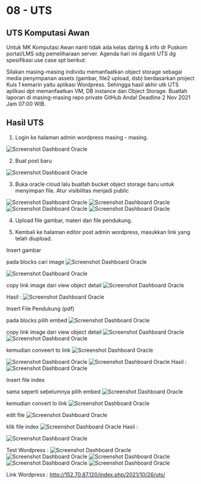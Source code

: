 # 08 - UTS

## UTS Komputasi Awan

Untuk MK Komputasi Awan nanti tidak ada kelas daring & info dr Puskom portal/LMS sdg pemeliharaan server.
Agenda hari ini diganti UTS dg spesifikasi use case spt berikut:

Silakan masing-masing individu memanfaatkan object storage sebagai media penyimpanan assets (gambar, file2 upload, dsb) berdasarkan project Kuis 1 kemarin yaitu aplikasi Wordpress.
Sehingga hasil akhir utk UTS aplikasi dpt memanfaatkan VM, DB instance dan Object Storage.
Buatlah laporan di masing-masing repo private GitHub Anda!
Deadline 2 Nov 2021 Jam 07:00 WIB.

## Hasil UTS

1. Login ke halaman admin wordpress masing - masing.

![Screenshot Dashboard Oracle](img/1.png)

2. Buat post baru

![Screenshot Dashboard Oracle](img/Screenshot_1.png)

3. Buka oracle cloud lalu buatlah bucket object storage baru untuk menyimpan file. Atur visibilitas menjadi public

![Screenshot Dashboard Oracle](img/Screenshot_2.png)
![Screenshot Dashboard Oracle](img/Screenshot_3.png)
![Screenshot Dashboard Oracle](img/Screenshot_4.png)
![Screenshot Dashboard Oracle](img/Screenshot_5.png)

4. Upload file gambar, materi dan file pendukung.



5. Kembali ke halaman editor post admin wordpress, masukkan link yang telah diupload.

Insert gambar

pada blocks cari image
![Screenshot Dashboard Oracle](img/Screenshot_10.png)


![Screenshot Dashboard Oracle](img/Screenshot_8.png)

copy link image dari view object detail
![Screenshot Dashboard Oracle](img/Screenshot_11.png)

Hasil :
![Screenshot Dashboard Oracle](img/Screenshot_12.png)

Insert File Pendukung (pdf)

pada blocks pilih embed
![Screenshot Dashboard Oracle](img/Screenshot_13.png)

copy link image dari view object detail
![Screenshot Dashboard Oracle](img/Screenshot_7.png)
![Screenshot Dashboard Oracle](img/Screenshot_14.png)

kemudian conveert to link
![Screenshot Dashboard Oracle](img/Screenshot_15.png)


![Screenshot Dashboard Oracle](img/Screenshot_16.png)
![Screenshot Dashboard Oracle](img/Screenshot_17.png)
Hasil :
![Screenshot Dashboard Oracle](img/Screenshot_18.png)

Insert file index

sama seperti sebelumnya pilih embed
![Screenshot Dashboard Oracle](img/Screenshot_19.png)

kemudian convert lo link
![Screenshot Dashboard Oracle](img/Screenshot_20.png)

edit file
![Screenshot Dashboard Oracle](img/Screenshot_21.png)

klik file index
![Screenshot Dashboard Oracle](img/Screenshot_22.png)
Hasil :


![Screenshot Dashboard Oracle](img/Screenshot_23.png)

Test Wordpress :
![Screenshot Dashboard Oracle](img/Screenshot_29.png)
![Screenshot Dashboard Oracle](img/Screenshot_30.png)
![Screenshot Dashboard Oracle](img/Screenshot_31.png)
![Screenshot Dashboard Oracle](img/Screenshot_32.png)
![Screenshot Dashboard Oracle](img/Screenshot_33.png)


Link Wordpress : http://152.70.87.120/index.php/2021/10/26/uts/
